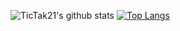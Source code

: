 ![TicTak21's github stats](https://github-readme-stats.vercel.app/api?username=TicTak21&show_icons=true&theme=onedark)
[![Top Langs](https://github-readme-stats.vercel.app/api/top-langs/?username=TicTak21&theme=onedark&layout=compact&langs_count=10)](https://github.com/anuraghazra/github-readme-stats)
